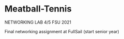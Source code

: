 # Meatball-Tennis
NETWORKING LAB 4/5 FSU 2021

Final networking assignment at FullSail (start senior year)
